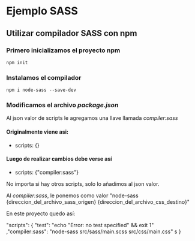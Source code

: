 # Ejemplo SASS

## Utilizar compilador SASS con npm 
### Primero inicializamos el proyecto npm
```
npm init
```
### Instalamos el compilador
```
npm i node-sass --save-dev
```

### Modificamos el archivo _package.json_
Al json valor de scripts le agregamos una llave llamada _compiler:sass_ 

#### Originalmente viene asi: 
- scripts: {}
#### Luego de realizar cambios debe verse así
- scripts: {"compiler:sass"}

No importa si hay otros scripts, solo lo añadimos al json valor. 

Al _compiler:sass_, le ponemos como valor "node-sass {direccion_del_archivo_sass_origen} {direccion_del_archivo_css_destino}"

En este proyecto quedo así: 
  
"scripts": {
    "test": "echo \"Error: no test specified\" && exit 1"
    ,"compiler:sass": "node-sass src/sass/main.scss src/css/main.css"
  s
}